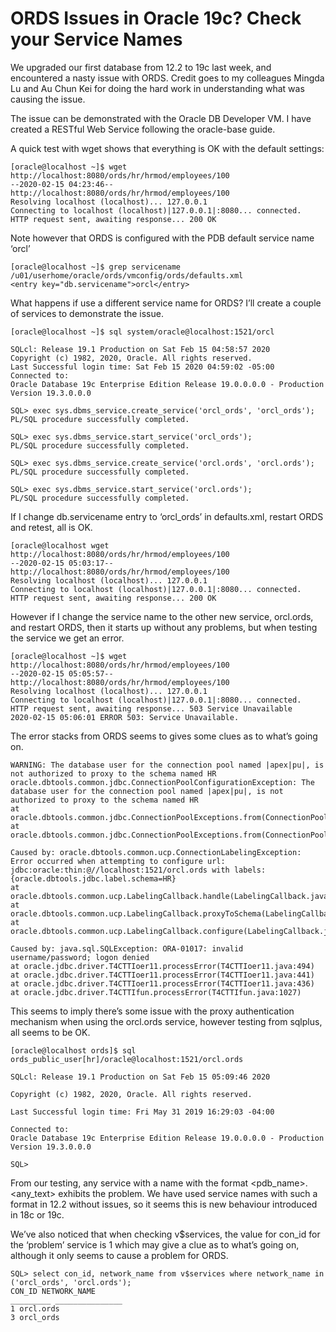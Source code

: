 # ORDS Issues in Oracle 19c? Check your Service Names

We upgraded our first database from 12.2 to 19c last week, and encountered a nasty issue with ORDS.  Credit goes to my colleagues Mingda Lu and Au Chun Kei for doing the hard work in understanding what was causing the issue.

The issue can be demonstrated with the Oracle DB Developer VM.  I have created a RESTful Web Service following the oracle-base guide.

A quick test with wget shows that everything is OK with the default settings:
```
[oracle@localhost ~]$ wget http://localhost:8080/ords/hr/hrmod/employees/100
--2020-02-15 04:23:46-- http://localhost:8080/ords/hr/hrmod/employees/100
Resolving localhost (localhost)... 127.0.0.1
Connecting to localhost (localhost)|127.0.0.1|:8080... connected.
HTTP request sent, awaiting response... 200 OK
```
Note however that ORDS is configured with the PDB default service name ‘orcl’
```
[oracle@localhost ~]$ grep servicename /u01/userhome/oracle/ords/vmconfig/ords/defaults.xml
<entry key="db.servicename">orcl</entry>
```

What happens if use a different service name for ORDS?  I’ll create a couple of services to demonstrate the issue.
```
[oracle@localhost ~]$ sql system/oracle@localhost:1521/orcl

SQLcl: Release 19.1 Production on Sat Feb 15 04:58:57 2020
Copyright (c) 1982, 2020, Oracle. All rights reserved.
Last Successful login time: Sat Feb 15 2020 04:59:02 -05:00
Connected to:
Oracle Database 19c Enterprise Edition Release 19.0.0.0.0 - Production
Version 19.3.0.0.0

SQL> exec sys.dbms_service.create_service('orcl_ords', 'orcl_ords');
PL/SQL procedure successfully completed.

SQL> exec sys.dbms_service.start_service('orcl_ords');
PL/SQL procedure successfully completed.

SQL> exec sys.dbms_service.create_service('orcl.ords', 'orcl.ords');
PL/SQL procedure successfully completed.

SQL> exec sys.dbms_service.start_service('orcl.ords');
PL/SQL procedure successfully completed.
```

If I change db.servicename entry to ‘orcl_ords’ in defaults.xml, restart ORDS and retest, all is OK.

```
[oracle@localhost wget http://localhost:8080/ords/hr/hrmod/employees/100
--2020-02-15 05:03:17-- http://localhost:8080/ords/hr/hrmod/employees/100
Resolving localhost (localhost)... 127.0.0.1
Connecting to localhost (localhost)|127.0.0.1|:8080... connected.
HTTP request sent, awaiting response... 200 OK
```

However if I change the service name to the other new service, orcl.ords, and restart ORDS, then it starts up without any problems, but when testing the service we get an error.

```
[oracle@localhost ~]$ wget http://localhost:8080/ords/hr/hrmod/employees/100
--2020-02-15 05:05:57-- http://localhost:8080/ords/hr/hrmod/employees/100
Resolving localhost (localhost)... 127.0.0.1
Connecting to localhost (localhost)|127.0.0.1|:8080... connected.
HTTP request sent, awaiting response... 503 Service Unavailable
2020-02-15 05:06:01 ERROR 503: Service Unavailable.
```

The error stacks from ORDS seems to gives some clues as to what’s going on.

```
WARNING: The database user for the connection pool named |apex|pu|, is not authorized to proxy to the schema named HR
oracle.dbtools.common.jdbc.ConnectionPoolConfigurationException: The database user for the connection pool named |apex|pu|, is not authorized to proxy to the schema named HR
at oracle.dbtools.common.jdbc.ConnectionPoolExceptions.from(ConnectionPoolExceptions.java:46)
at oracle.dbtools.common.jdbc.ConnectionPoolExceptions.from(ConnectionPoolExceptions.java:53)

Caused by: oracle.dbtools.common.ucp.ConnectionLabelingException: Error occurred when attempting to configure url: jdbc:oracle:thin:@//localhost:1521/orcl.ords with labels: {oracle.dbtools.jdbc.label.schema=HR}
at oracle.dbtools.common.ucp.LabelingCallback.handle(LabelingCallback.java:147)
at oracle.dbtools.common.ucp.LabelingCallback.proxyToSchema(LabelingCallback.java:210)
at oracle.dbtools.common.ucp.LabelingCallback.configure(LabelingCallback.java:76)

Caused by: java.sql.SQLException: ORA-01017: invalid username/password; logon denied
at oracle.jdbc.driver.T4CTTIoer11.processError(T4CTTIoer11.java:494)
at oracle.jdbc.driver.T4CTTIoer11.processError(T4CTTIoer11.java:441)
at oracle.jdbc.driver.T4CTTIoer11.processError(T4CTTIoer11.java:436)
at oracle.jdbc.driver.T4CTTIfun.processError(T4CTTIfun.java:1027)
```

This seems to imply there’s some issue with the proxy authentication mechanism when using the orcl.ords service, however testing from sqlplus, all seems to be OK.

```
[oracle@localhost ords]$ sql ords_public_user[hr]/oracle@localhost:1521/orcl.ords

SQLcl: Release 19.1 Production on Sat Feb 15 05:09:46 2020

Copyright (c) 1982, 2020, Oracle. All rights reserved.

Last Successful login time: Fri May 31 2019 16:29:03 -04:00

Connected to:
Oracle Database 19c Enterprise Edition Release 19.0.0.0.0 - Production
Version 19.3.0.0.0

SQL>
```

From our testing, any service with a name with the format <pdb_name>.<any_text> exhibits the problem. We have used service names with such a format in 12.2 without issues, so it seems this is new behaviour introduced in 18c or 19c.

We’ve also noticed that when checking v$services, the value for con_id for the ‘problem’ service is 1 which may give a clue as to what’s going on, although it only seems to cause a problem for ORDS.

```
SQL> select con_id, network_name from v$services where network_name in ('orcl_ords', 'orcl.ords');
CON_ID NETWORK_NAME
_________ _______________
1 orcl.ords
3 orcl_ords
```
